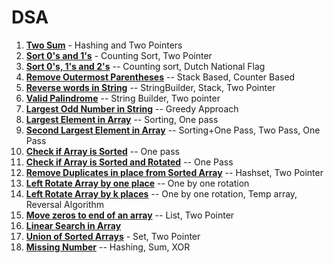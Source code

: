 # DSA

1. [**Two Sum**](https://github.com/Rahul-Chauhan-2212/DSA/blob/master/src/main/java/arrays_strings/TwoSum.java)   - Hashing and Two Pointers
2. [**Sort 0's and 1's**](https://github.com/Rahul-Chauhan-2212/DSA/blob/master/src/main/java/arrays_strings/SortZeroAndOnes.java) - Counting Sort, Two Pointer
3. [**Sort 0's, 1's and 2's**](https://github.com/Rahul-Chauhan-2212/DSA/blob/master/src/main/java/arrays_strings/Sort0_1_2.java) -- Counting sort, Dutch National Flag
4. [**Remove Outermost Parentheses**](https://github.com/Rahul-Chauhan-2212/DSA/blob/master/src/main/java/arrays_strings/RemoveOutermostParentheses.java) -- Stack Based, Counter Based
5. [**Reverse words in String**](https://github.com/Rahul-Chauhan-2212/DSA/blob/master/src/main/java/arrays_strings/ReverseWordsInString.java) -- StringBuilder, Stack, Two Pointer
6. [**Valid Palindrome**](https://github.com/Rahul-Chauhan-2212/DSA/blob/master/src/main/java/arrays_strings/Palindrome.java) -- String Builder, Two pointer
7. [**Largest Odd Number in String**](https://github.com/Rahul-Chauhan-2212/DSA/blob/master/src/main/java/arrays_strings/LargestOddNumberInString.java) -- Greedy Approach
8. [**Largest Element in Array**](https://github.com/Rahul-Chauhan-2212/DSA/blob/master/src/main/java/arrays_strings/LargestElementInArray.java) -- Sorting, One pass
9. [**Second Largest Element in Array**](https://github.com/Rahul-Chauhan-2212/DSA/blob/master/src/main/java/arrays_strings/SecondLargestElementInArray.java)  -- Sorting+One Pass, Two Pass, One Pass
10. [**Check if Array is Sorted**](https://github.com/Rahul-Chauhan-2212/DSA/blob/master/src/main/java/arrays_strings/CheckIfArrayIsSorted.java) -- One pass
11. [**Check if Array is Sorted and Rotated**](https://github.com/Rahul-Chauhan-2212/DSA/blob/master/src/main/java/arrays_strings/CheckIfArrayIsSortedAndRotated.java) -- One Pass
12. [**Remove Duplicates in place from Sorted Array**](https://github.com/Rahul-Chauhan-2212/DSA/blob/master/src/main/java/arrays_strings/RemoveDuplicatesInPlaceFromSortedArray.java) -- Hashset, Two Pointer
13. [**Left Rotate Array by one place**](https://github.com/Rahul-Chauhan-2212/DSA/blob/master/src/main/java/arrays_strings/LeftRotateArrayByOnePlace.java) -- One by one rotation
14. [**Left Rotate Array by k places**](https://github.com/Rahul-Chauhan-2212/DSA/blob/master/src/main/java/arrays_strings/LeftRotateArrayByKPlaces.java) -- One by one rotation, Temp array, Reversal Algorithm
15. [**Move zeros to end of an array**](https://github.com/Rahul-Chauhan-2212/DSA/blob/master/src/main/java/arrays_strings/MoveZerosToEndOfArray.java) -- List, Two Pointer
16. [**Linear Search in Array**](https://github.com/Rahul-Chauhan-2212/DSA/blob/master/src/main/java/arrays_strings/LinearSearch.java)
17. [**Union of Sorted Arrays**](https://github.com/Rahul-Chauhan-2212/DSA/blob/master/src/main/java/arrays_strings/UnionOfSortedArrays.java) - Set, Two Pointer
18. [**Missing Number**](https://github.com/Rahul-Chauhan-2212/DSA/blob/master/src/main/java/arrays_strings/MissingNumber.java) -- Hashing, Sum, XOR